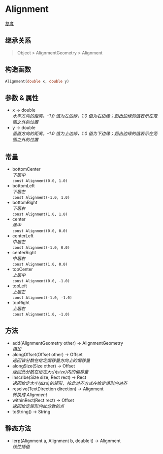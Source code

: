 # Alignment

[参考](https://api.flutter.dev/flutter/painting/Alignment-class.html)

## 继承关系

> Object > AlignmentGeometry > Alignment

## 构造函数

```dart
Alignment(double x, double y)
```

## 参数 & 属性

- x → double  
  *水平方向的距离。-1.0 值为左边缘，1.0 值为右边缘；超出边缘的值表示在范围之外的位置*
- y → double  
  *垂直方向的距离。-1.0 值为上边缘，1.0 值为下边缘；超出边缘的值表示在范围之外的位置*

## 常量

- bottomCenter  
  *下居中*  
  ```const Alignment(0.0, 1.0)```
- bottomLeft  
  *下居左*  
  ```const Alignment(-1.0, 1.0)```
- bottomRight  
  *下居右*  
  ```const Alignment(1.0, 1.0)```
- center  
  *居中*  
  ```const Alignment(0.0, 0.0)```
- centerLeft  
  *中居左*  
  ```const Alignment(-1.0, 0.0)```
- centerRight  
  *中居右*  
  ```const Alignment(1.0, 0.0)```
- topCenter  
  *上居中*  
  ```const Alignment(0.0, -1.0)```
- topLeft  
  *上居左*  
  ```const Alignment(-1.0, -1.0)```
- topRight  
  *上居右*  
  ```const Alignment(1.0, -1.0)```

## 方法

- add(AlignmentGeometry other) → AlignmentGeometry  
  *相加*
- alongOffset(Offset other) → Offset  
  *返回该分数在给定偏移量方向上的偏移量*
- alongSize(Size other) → Offset  
  *返回此分数在给定大小(size)内的偏移量*
- inscribe(Size size, Rect rect) → Rect  
  *返回给定大小(size)的矩形，按此对齐方式在给定矩形内对齐*
- resolve(TextDirection direction) → Alignment  
  *转换成 Alignment*
- withinRect(Rect rect) → Offset  
  *返回给定矩形内此分数的点*
- toString() → String

## 静态方法

- lerp(Alignment a, Alignment b, double t) → Alignment  
  *线性插值*
